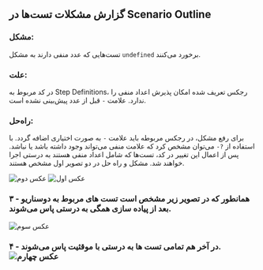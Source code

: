 ## گزارش مشکلات تست‌ها در Scenario Outline

### مشکل:
تست‌هایی که عدد منفی دارند به مشکل `undefined` برخورد می‌کنند.

### علت:
در کد مربوط به Step Definitions، رجکس تعریف شده امکان پذیرش اعداد منفی را ندارد. علامت `-` قبل از عدد پیش‌بینی نشده است.

### راه‌حل:
برای رفع مشکل، در رجکس مربوطه باید علامت `-` به صورت اختیاری اضافه گردد. با استفاده از `?-` می‌توان مشخص کرد که علامت منفی می‌تواند وجود داشته باشد یا نباشد. پس از اعمال این تغییر در کد، تست‌ها که شامل اعداد منفی هستند به درستی اجرا خواهند شد.
مشکل و راه حل در دو تصویر اول مشخص هستند.

![عکس دوم](https://github.com/user-attachments/assets/987a3f45-5e33-40cf-83eb-49851cf06b73)
![عکس اول](https://github.com/user-attachments/assets/18eda984-5d6e-4345-8321-0f5ed6d4a4fd)


### ۳ - همانطور که در تصویر زیر مشخص است تست های مربوط به دوسناریو بعد از پیاده سازی همگی به درستی پاس می‌شوند.
![عکس سوم](https://github.com/user-attachments/assets/8b825887-cfa6-423b-9e81-1c67854ec23e)

### ۴ - در آخر هم تمامی تست ها به درستی با موقثیت پاس می‌شوند.![عکس چهارم](https://github.com/user-attachments/assets/e658c1ca-5918-4bf5-8051-00388df2165b)
